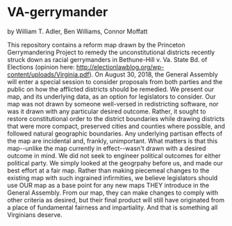 # VA-gerrymander

by William T. Adler, Ben Williams, Connor Moffatt

This repository contains a reform map drawn by the Princeton Gerrymandering Project to remedy the unconstitutional districts recently struck down as racial gerrymanders in Bethune-Hill v. Va. State Bd. of Elections (opinion here: http://electionlawblog.org/wp-content/uploads/Virginia.pdf). On August 30, 2018, the General Assembly will enter a special session to consider proposals from both parties and the public on how the afflicted districts should be remedied. We present our map, and its underlying data, as an option for legislators to consider. Our map was not drawn by someone well-versed in redistricting software, nor was it drawn with any particular desired outcome. Rather, it sought to restore constitutional order to the district boundaries while drawing districts that were more compact, preserved cities and counties where possible, and followed natural geographic boundaries. Any underlying partisan effects of the map are incidental and, frankly, unimportant. What matters is that this map--unlike the map currently in effect--wasn't drawn with a desired outcome in mind. We did not seek to engineer political outcomes for either political party. We simply looked at the geogrpahy before us, and made our best effort at a fair map. Rather than making piecemeal changes to the existing map with such ingrained infirmities, we believe legislators should use OUR map as a base point for any new maps THEY introduce in the General Assembly. From our map, they can make changes to comply with other criteria as desired, but their final product will still have originated from a place of fundamental fairness and impartiality. And that is something all Virginians deserve.
